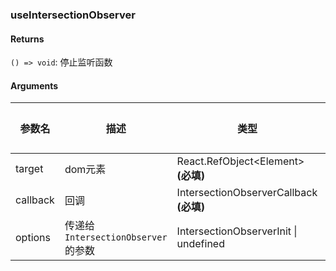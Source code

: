 ### useIntersectionObserver

#### Returns
`() => void`: 停止监听函数

#### Arguments
|参数名|描述|类型|默认值|
|---|---|---|---|
|target|dom元素|React.RefObject&lt;Element&gt;  **(必填)**|-|
|callback|回调|IntersectionObserverCallback  **(必填)**|-|
|options|传递给 `IntersectionObserver` 的参数|IntersectionObserverInit \| undefined |-|